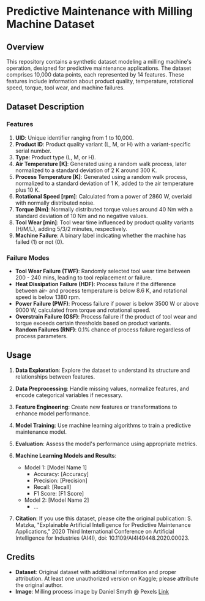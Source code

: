 # Predictive Maintenance with Milling Machine Dataset

## Overview

This repository contains a synthetic dataset modeling a milling machine's operation, designed for predictive maintenance applications. The dataset comprises 10,000 data points, each represented by 14 features. These features include information about product quality, temperature, rotational speed, torque, tool wear, and machine failures.

## Dataset Description

### Features

1. **UID**: Unique identifier ranging from 1 to 10,000.
2. **Product ID**: Product quality variant (L, M, or H) with a variant-specific serial number.
3. **Type**: Product type (L, M, or H).
4. **Air Temperature [K]**: Generated using a random walk process, later normalized to a standard deviation of 2 K around 300 K.
5. **Process Temperature [K]**: Generated using a random walk process, normalized to a standard deviation of 1 K, added to the air temperature plus 10 K.
6. **Rotational Speed [rpm]**: Calculated from a power of 2860 W, overlaid with normally distributed noise.
7. **Torque [Nm]**: Normally distributed torque values around 40 Nm with a standard deviation of 10 Nm and no negative values.
8. **Tool Wear [min]**: Tool wear time influenced by product quality variants (H/M/L), adding 5/3/2 minutes, respectively.
9. **Machine Failure**: A binary label indicating whether the machine has failed (1) or not (0).

### Failure Modes

- **Tool Wear Failure (TWF)**: Randomly selected tool wear time between 200 - 240 mins, leading to tool replacement or failure.
- **Heat Dissipation Failure (HDF)**: Process failure if the difference between air- and process temperature is below 8.6 K, and rotational speed is below 1380 rpm.
- **Power Failure (PWF)**: Process failure if power is below 3500 W or above 9000 W, calculated from torque and rotational speed.
- **Overstrain Failure (OSF)**: Process failure if the product of tool wear and torque exceeds certain thresholds based on product variants.
- **Random Failures (RNF)**: 0.1% chance of process failure regardless of process parameters.

## Usage

1. **Data Exploration**: Explore the dataset to understand its structure and relationships between features.
2. **Data Preprocessing**: Handle missing values, normalize features, and encode categorical variables if necessary.
3. **Feature Engineering**: Create new features or transformations to enhance model performance.
4. **Model Training**: Use machine learning algorithms to train a predictive maintenance model.
5. **Evaluation**: Assess the model's performance using appropriate metrics.
6. **Machine Learning Models and Results**:
   - Model 1: [Model Name 1]
     - Accuracy: [Accuracy]
     - Precision: [Precision]
     - Recall: [Recall]
     - F1 Score: [F1 Score]
   - Model 2: [Model Name 2]
     - ...

7. **Citation**: If you use this dataset, please cite the original publication: S. Matzka, "Explainable Artificial Intelligence for Predictive Maintenance Applications," 2020 Third International Conference on Artificial Intelligence for Industries (AI4I), doi: 10.1109/AI4I49448.2020.00023.

## Credits

- **Dataset**: Original dataset with additional information and proper attribution. At least one unauthorized version on Kaggle; please attribute the original author.
- **Image**: Milling process image by Daniel Smyth @ Pexels [Link](https://www.pexels.com/de-de/foto/industrie-herstellung-maschine-werkzeug-10406128/)

